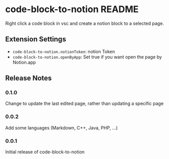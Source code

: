 # code-block-to-notion README

Right click a code block in vsc and create a notion block to a selected page.

## Extension Settings

* `code-block-to-notion.notionToken`: notion Token
* `code-block-to-notion.openByApp`: Set true if you want open the page by Notion.app


## Release Notes

### 0.1.0

Change to update the last edited page, rather than updating a specific page

### 0.0.2

Add some languages (Markdown, C++, Java, PHP, ...)

### 0.0.1

Initial release of code-block-to-notion